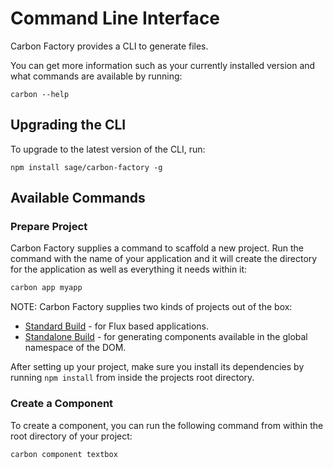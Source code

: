 # Command Line Interface

Carbon Factory provides a CLI to generate files.

You can get more information such as your currently installed version and what commands are available by running:

```
carbon --help
```

## Upgrading the CLI

To upgrade to the latest version of the CLI, run:

```
npm install sage/carbon-factory -g
```

## Available Commands

### Prepare Project

Carbon Factory supplies a command to scaffold a new project. Run the command with the name of your application and it will create the directory for the application as well as everything it needs within it:

```bash
carbon app myapp
```

NOTE: Carbon Factory supplies two kinds of projects out of the box:

* [Standard Build](standard-build.md) - for Flux based applications.
* [Standalone Build](standalone-build.md) - for generating components available in the global namespace of the DOM.

After setting up your project, make sure you install its dependencies by running `npm install` from inside the projects root directory.

### Create a Component

To create a component, you can run the following command from within the root directory of your project:

```bash
carbon component textbox
```
